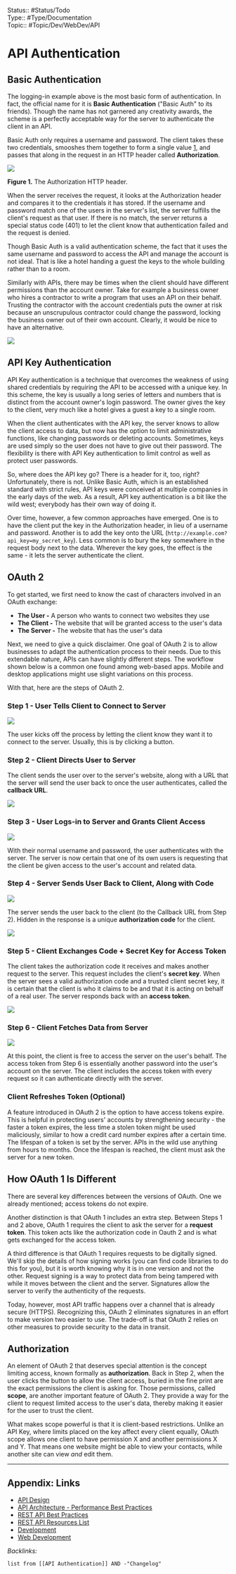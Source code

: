 Status:: #Status/Todo  
Type:: #Type/Documentation  
Topic:: #Topic/Dev/WebDev/API

# API Authentication

## Basic Authentication

The logging-in example above is the most basic form of authentication. In fact, the official name for it is **Basic Authentication** ("Basic Auth" to its friends). Though the name has not garnered any creativity awards, the scheme is a perfectly acceptable way for the server to authenticate the client in an API.

Basic Auth only requires a username and password. The client takes these two credentials, smooshes them together to form a single value [1](https://zapier.com/learn/apis/chapter-4-authentication-part-1/#footnote-1), and passes that along in the request in an HTTP header called **Authorization**.

![](https://images.zapier.com/storage/photos/8c6904593b69ea46786f22fe1642f78c.png?format=jpg)

**Figure 1.** The Authorization HTTP header.

When the server receives the request, it looks at the Authorization header and compares it to the credentials it has stored. If the username and password match one of the users in the server's list, the server fulfills the client's request as that user. If there is no match, the server returns a special status code (401) to let the client know that authentication failed and the request is denied.

Though Basic Auth is a valid authentication scheme, the fact that it uses the same username and password to access the API and manage the account is not ideal. That is like a hotel handing a guest the keys to the whole building rather than to a room.

Similarly with APIs, there may be times when the client should have different permissions than the account owner. Take for example a business owner who hires a contractor to write a program that uses an API on their behalf. Trusting the contractor with the account credentials puts the owner at risk because an unscrupulous contractor could change the password, locking the business owner out of their own account. Clearly, it would be nice to have an alternative.

![](https://images.zapier.com/storage/photos/9d065ad75953f866fd3e43698f723135.png?format=jpg)

## API Key Authentication

API Key authentication is a technique that overcomes the weakness of using shared credentials by requiring the API to be accessed with a unique key. In this scheme, the key is usually a long series of letters and numbers that is distinct from the account owner's login password. The owner gives the key to the client, very much like a hotel gives a guest a key to a single room.

When the client authenticates with the API key, the server knows to allow the client access to data, but now has the option to limit administrative functions, like changing passwords or deleting accounts. Sometimes, keys are used simply so the user does not have to give out their password. The flexibility is there with API Key authentication to limit control as well as protect user passwords.

So, where does the API key go? There is a header for it, too, right? Unfortunately, there is not. Unlike Basic Auth, which is an established standard with strict rules, API keys were conceived at multiple companies in the early days of the web. As a result, API key authentication is a bit like the wild west; everybody has their own way of doing it.

Over time, however, a few common approaches have emerged. One is to have the client put the key in the Authorization header, in lieu of a username and password. Another is to add the key onto the URL (`http://example.com?api_key=my_secret_key`). Less common is to bury the key somewhere in the request body next to the data. Wherever the key goes, the effect is the same - it lets the server authenticate the client.

## OAuth 2

To get started, we first need to know the cast of characters involved in an OAuth exchange:

* **The User -** A person who wants to connect two websites they use
* **The Client -** The website that will be granted access to the user's data
* **The Server -** The website that has the user's data

Next, we need to give a quick disclaimer. One goal of OAuth 2 is to allow businesses to adapt the authentication process to their needs. Due to this extendable nature, APIs can have slightly different steps. The workflow shown below is a common one found among web-based apps. Mobile and desktop applications might use slight variations on this process.

With that, here are the steps of OAuth 2.

### Step 1 - User Tells Client to Connect to Server

![](https://images.zapier.com/storage/photos/14308b92c1ecbf386bf6f9968a26655d.png?format=jpg)

The user kicks off the process by letting the client know they want it to connect to the server. Usually, this is by clicking a button.

### Step 2 - Client Directs User to Server

The client sends the user over to the server's website, along with a URL that the server will send the user back to once the user authenticates, called the **callback URL**.

![](https://images.zapier.com/storage/photos/c5abbc5bbb8113fe396c3f1142365d30.png?format=jpg)

### Step 3 - User Logs-in to Server and Grants Client Access

![](https://images.zapier.com/storage/photos/6598fef75989e1c6631633cc5e6b500b.png?format=jpg)

With their normal username and password, the user authenticates with the server. The server is now certain that one of its own users is requesting that the client be given access to the user's account and related data.

### Step 4 - Server Sends User Back to Client, Along with Code

![](https://images.zapier.com/storage/photos/4fa7f92cfc3ec2539ce2d91bc0bbb900.png?format=jpg)

The server sends the user back to the client (to the Callback URL from Step 2). Hidden in the response is a unique **authorization code** for the client.

![](https://images.zapier.com/storage/photos/95009dd46bc2d822372c572b5788f59a.png?format=jpg)

### Step 5 - Client Exchanges Code + Secret Key for Access Token

The client takes the authorization code it receives and makes another request to the server. This request includes the client's **secret key**. When the server sees a valid authorization code and a trusted client secret key, it is certain that the client is who it claims to be and that it is acting on behalf of a real user. The server responds back with an **access token**.

![](https://images.zapier.com/storage/photos/7e0f9c20bc4504568d73d329b2fe940f.png?format=jpg)

### Step 6 - Client Fetches Data from Server

![](https://images.zapier.com/storage/photos/249b7ca9a56bda87413b4de175e79981.png?format=jpg)

At this point, the client is free to access the server on the user's behalf. The access token from Step 6 is essentially another password into the user's account on the server. The client includes the access token with every request so it can authenticate directly with the server.

### Client Refreshes Token (Optional)

A feature introduced in OAuth 2 is the option to have access tokens expire. This is helpful in protecting users' accounts by strengthening security - the faster a token expires, the less time a stolen token might be used maliciously, similar to how a credit card number expires after a certain time. The lifespan of a token is set by the server. APIs in the wild use anything from hours to months. Once the lifespan is reached, the client must ask the server for a new token.

## How OAuth 1 Is Different

There are several key differences between the versions of OAuth. One we already mentioned; access tokens do not expire.

Another distinction is that OAuth 1 includes an extra step. Between Steps 1 and 2 above, OAuth 1 requires the client to ask the server for a **request token**. This token acts like the authorization code in Oauth 2 and is what gets exchanged for the access token.

A third difference is that OAuth 1 requires requests to be digitally signed. We'll skip the details of how signing works (you can find code libraries to do this for you), but it is worth knowing why it is in one version and not the other. Request signing is a way to protect data from being tampered with while it moves between the client and the server. Signatures allow the server to verify the authenticity of the requests.

Today, however, most API traffic happens over a channel that is already secure (HTTPS). Recognizing this, OAuth 2 eliminates signatures in an effort to make version two easier to use. The trade-off is that OAuth 2 relies on other measures to provide security to the data in transit.

## Authorization

An element of OAuth 2 that deserves special attention is the concept limiting access, known formally as **authorization**. Back in Step 2, when the user clicks the button to allow the client access, buried in the fine print are the exact permissions the client is asking for. Those permissions, called **scope**, are another important feature of OAuth 2. They provide a way for the client to request limited access to the user's data, thereby making it easier for the user to trust the client.

What makes scope powerful is that it is client-based restrictions. Unlike an API Key, where limits placed on the key affect every client equally, OAuth scope allows one client to have permission X and another permissions X and Y. That means one website might be able to view your contacts, while another site can view *and* edit them.

---

## Appendix: Links

* [API Design](API%20Design.md)
* [API Architecture - Performance Best Practices](API%20Architecture%20-%20Performance%20Best%20Practices.md)
* [REST API Best Practices](REST%20API%20Best%20Practices.md)
* [REST API Resources List](../2-Areas/Lists/REST%20API%20Resources%20List.md)
* [Development](../2-Areas/MOCs/Development.md)
* [Web Development](../2-Areas/MOCs/Web%20Development.md)

*Backlinks:*

````dataview
list from [[API Authentication]] AND -"Changelog"
````
